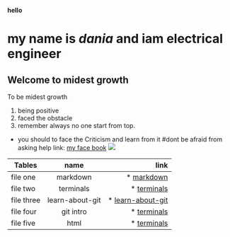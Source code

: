 **hello**
# my name is *dania* and iam electrical engineer
## Welcome to midest growth 
To be midest growth 
1. being positive
1. faced the obstacle 
1. remember always no one start from top.
* you should to face the Criticism and learn from it 
#dont be afraid from asking help
link: [my face book](https://)
![](https://www.innerdrive.co.uk/wp-content/uploads/2017/05/How-to-develop-a-growth-mindset-.png)

| Tables        | name          |  link |
| ------------- |:-------------:| -----:|
| file one      | markdown| * [markdown](https://daniaalrababa9.github.io/Learning-Journal-/markdown)|
| file two      | terminals| * [terminals](https://daniaalrababa9.github.io/LearningJournal/terminals)|
| file three      | learn-about-git | * [learn-about-git](https://daniaalrababa9.github.io/LearningJournal/learn-about-git) |
| file four      |git intro| * [terminals](https://daniaalrababa9.github.io/LearningJournal/terminals)|
| file five      | html| * [terminals](https://daniaalrababa9.github.io/LearningJournal/terminals)|
